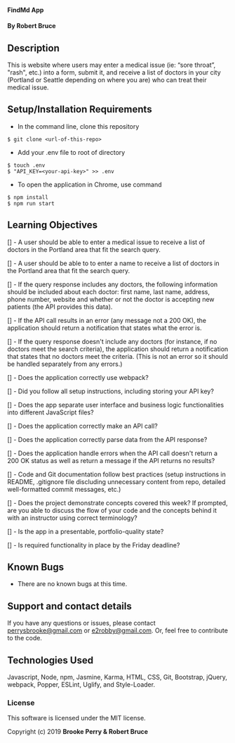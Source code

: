   #### FindMd App

  #### By Robert Bruce

  ## Description

  This is website where users may enter a medical issue (ie: “sore throat”, "rash", etc.) into a form, submit it, and receive a list of doctors in your city (Portland or Seattle depending on where you are) who can treat their medical issue.

  ## Setup/Installation Requirements

  * In the command line, clone this repository
  ```
  $ git clone <url-of-this-repo>
  ```

  * Add your .env file to root of directory
  ```
  $ touch .env
  $ "API_KEY=<your-api-key>" >> .env
  ```

  * To open the application in Chrome, use command
  ```
  $ npm install
  $ npm run start
  ```


  ## Learning Objectives

  [] - A user should be able to enter a medical issue to receive a list of doctors in the Portland area that fit the search query.

  [] - A user should be able to to enter a name to receive a list of doctors in the Portland area that fit the search query.

  [] - If the query response includes any doctors, the following information should be included about each doctor: first name, last name, address, phone number, website and whether or not the doctor is accepting new patients (the API provides this data).

  [] - If the API call results in an error (any message not a 200 OK), the application should return a notification that states what the error is.

  [] - If the query response doesn't include any doctors (for instance, if no doctors meet the search criteria), the application should return a notification that states that no doctors meet the criteria. (This is not an error so it should be handled separately from any errors.)

  [] - Does the application correctly use webpack?

  [] - Did you follow all setup instructions, including storing your API key?

  [] - Does the app separate user interface and business logic functionalities into different JavaScript files?

  [] - Does the application correctly make an API call?

  [] - Does the application correctly parse data from the API response?

  [] - Does the application handle errors when the API call doesn't return a 200 OK status as well as return a message if the API returns no results?

  [] - Code and Git documentation follow best practices (setup instructions in README, .gitignore file discluding unnecessary content from repo, detailed well-formatted commit messages, etc.)

  [] - Does the project demonstrate concepts covered this week? If prompted, are you able to discuss the flow of your code and the concepts behind it with an instructor using correct terminology?

  [] - Is the app in a presentable, portfolio-quality state?

  [] - Is required functionality in place by the Friday deadline?

  ## Known Bugs

  * There are no known bugs at this time.

  ## Support and contact details

  If you have any questions or issues, please contact perrysbrooke@gmail.com or e2robby@gmail.com. Or, feel free to contribute to the code.

  ## Technologies Used

  Javascript, Node, npm, Jasmine, Karma, HTML, CSS, Git, Bootstrap, jQuery, webpack, Popper, ESLint, Uglify, and Style-Loader.

  ### License

  This software is licensed under the MIT license.

  Copyright (c) 2019 **Brooke Perry & Robert Bruce**
